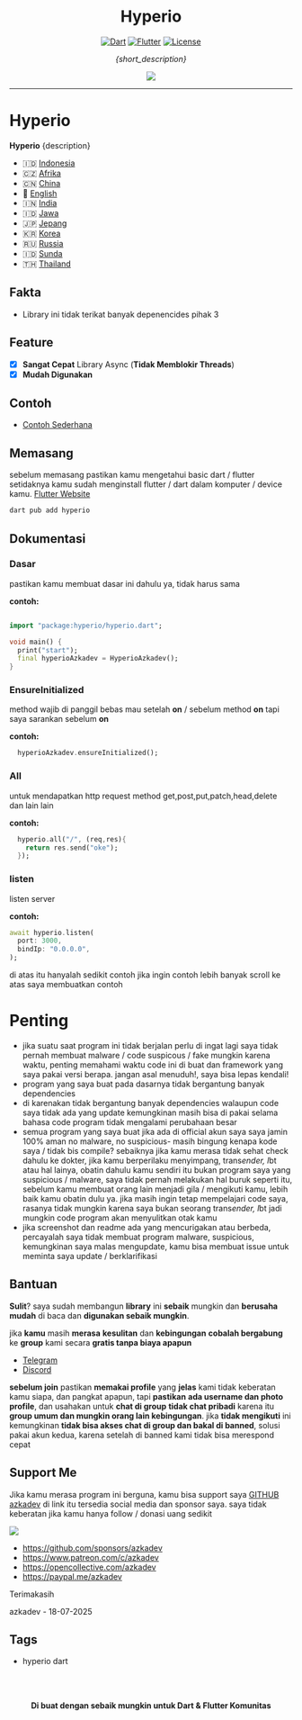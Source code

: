 <div align="center">

# Hyperio


[![Dart](https://img.shields.io/badge/Dart-0175C2?style=for-the-badge&logo=dart&logoColor=white)](https://dart.dev/)
[![Flutter](https://img.shields.io/badge/Flutter-02569B?style=for-the-badge&logo=flutter&logoColor=white)](https://flutter.dev/)
[![License](https://img.shields.io/badge/License-Apache_2.0-blue.svg?style=for-the-badge)](LICENSE)

*{short_description}*

![](https://github.com/azkadev/hyperio/blob/main/assets/images/hyperio.jpg)

</div>

---


# Hyperio



**Hyperio** {description}

- 🇮🇩 [Indonesia](https://github.com/azkadev/hyperio/blob/main/README.md)
- 🇨🇿 [Afrika](https://github.com/azkadev/hyperio/blob/main/README_AFRIKA.md)
- 🇨🇳 [China](https://github.com/azkadev/hyperio/blob/main/README_CHINA.md)
- 🏴󠁧󠁢󠁥󠁮󠁧󠁿 [English](https://github.com/azkadev/hyperio/blob/main/README_ENGLISH.md)
- 🇮🇳 [India](https://github.com/azkadev/hyperio/blob/main/README_INDIA.md)
- 🇮🇩 [Jawa](https://github.com/azkadev/hyperio/blob/main/README_JAWA.md)
- 🇯🇵 [Jepang](https://github.com/azkadev/hyperio/blob/main/README_JEPANG.md)
- 🇰🇷 [Korea](https://github.com/azkadev/hyperio/blob/main/README_KOREA.md)
- 🇷🇺 [Russia](https://github.com/azkadev/hyperio/blob/main/README_RUSSIA.md)
- 🇮🇩 [Sunda](https://github.com/azkadev/hyperio/blob/main/README_SUNDA.md)
- 🇹🇭 [Thailand](https://github.com/azkadev/hyperio/blob/main/README_THAILAND.md)

## Fakta

- Library ini tidak terikat banyak depenencides pihak 3

## Feature

- [x] **Sangat Cepat** Library Async (**Tidak Memblokir Threads**)
- [x] **Mudah Digunakan**

## Contoh

- [Contoh Sederhana](https://github.com/azkadev/hyperio/tree/main/quickstart)



## Memasang

sebelum memasang pastikan kamu mengetahui basic dart / flutter setidaknya kamu sudah menginstall flutter / dart dalam komputer / device kamu. [Flutter Website](https://flutter.dev)

```bash
dart pub add hyperio
```

## Dokumentasi


### Dasar

pastikan kamu membuat dasar ini dahulu ya, tidak harus sama

**contoh:**

```dart

import "package:hyperio/hyperio.dart";

void main() {
  print("start");
  final hyperioAzkadev = HyperioAzkadev();
}

```

### EnsureInitialized

method wajib di panggil bebas mau setelah **on** / sebelum method **on** tapi saya sarankan sebelum **on**

**contoh:**

```dart
  hyperioAzkadev.ensureInitialized();
```


### All

untuk mendapatkan http request method get,post,put,patch,head,delete dan lain lain

**contoh:**

```dart
  hyperio.all("/", (req,res){
    return res.send("oke");
  });
```


### listen

listen server

**contoh:**

```dart
await hyperio.listen(
  port: 3000,
  bindIp: "0.0.0.0",
);
```

di atas itu hanyalah sedikit contoh jika ingin contoh lebih banyak scroll ke atas saya membuatkan contoh

# Penting

- jika suatu saat program ini tidak berjalan perlu di ingat lagi saya tidak pernah membuat malware / code suspicous / fake mungkin karena waktu, penting memahami waktu code ini di buat dan framework yang saya pakai versi berapa. jangan asal menuduh!, saya bisa lepas kendali!
- program yang saya buat pada dasarnya tidak bergantung banyak dependencies
- di karenakan tidak bergantung banyak dependencies walaupun code saya tidak ada yang update kemungkinan masih bisa di pakai selama bahasa code program tidak mengalami perubahaan besar
- semua program yang saya buat jika ada di official akun saya saya jamin 100% aman no malware, no suspicious- masih bingung kenapa kode saya / tidak bis compile? sebaiknya jika kamu merasa tidak sehat check dahulu ke dokter, jika kamu berperilaku menyimpang, trans*ender, l*bt atau hal lainya, obatin dahulu kamu sendiri itu bukan program saya yang suspicious / malware, saya tidak pernah melakukan hal buruk seperti itu, sebelum kamu membuat orang lain menjadi gila / mengikuti kamu, lebih baik kamu obatin dulu ya. jika masih ingin tetap mempelajari code saya, rasanya tidak mungkin karena saya bukan seorang trans*ender, l*bt jadi mungkin code program akan menyulitkan otak kamu
- jika screenshot dan readme ada yang mencurigakan atau berbeda, percayalah saya tidak membuat program malware, suspicious, kemungkinan saya malas mengupdate, kamu bisa membuat issue untuk meminta saya update / berklarifikasi

## Bantuan

**Sulit**? saya sudah membangun **library** ini **sebaik** mungkin dan **berusaha mudah** di baca dan **digunakan sebaik mungkin**. 

jika **kamu** masih **merasa** **kesulitan** dan **kebingungan** **cobalah bergabung** ke **group** kami secara **gratis tanpa biaya apapun**

- [Telegram](https://t.me/DEVELOPER_GLOBAL_PUBLIC)
- [Discord](https://discord.gg/h4qanyN7)

**sebelum join** pastikan **memakai profile** yang **jelas** kami tidak keberatan kamu siapa, dan pangkat apapun, tapi **pastikan** **ada username dan photo profile**, dan usahakan untuk **chat di group** **tidak chat pribadi** karena itu **group umum dan mungkin orang lain kebingungan**. jika **tidak mengikuti** ini kemungkinan **tidak bisa akses chat di group dan bakal di banned**, solusi pakai akun kedua, karena setelah di banned kami tidak bisa merespond cepat


## Support Me

Jika kamu merasa program ini berguna, kamu bisa support saya [GITHUB azkadev](https://github.com/azkadev) di link itu tersedia social media dan sponsor saya. saya tidak keberatan jika kamu hanya follow / donasi uang sedikit

![](https://github.com/azkadev/azkadev/blob/main/assets/gopay.png)

- https://github.com/sponsors/azkadev
- https://www.patreon.com/c/azkadev
- https://opencollective.com/azkadev
- https://paypal.me/azkadev

Terimakasih


azkadev - 18-07-2025


## Tags

- hyperio dart

</br>
</br>


<div align="center">

**Di buat dengan sebaik mungkin untuk Dart & Flutter Komunitas**

</div>
